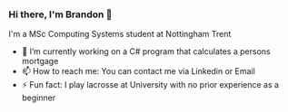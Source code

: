 ### Hi there, I'm Brandon 👋

I'm a MSc Computing Systems student at Nottingham Trent

- 🔭 I’m currently working on a C# program that calculates a persons mortgage 
- 📫 How to reach me: You can contact me via Linkedin or Email
- ⚡ Fun fact: I play lacrosse at University with no prior experience as a beginner
